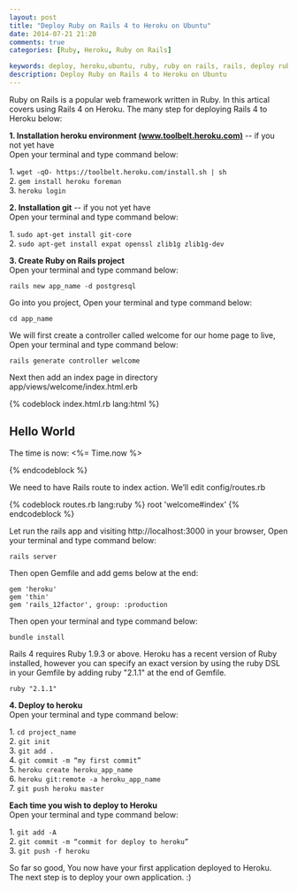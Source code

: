 ```yaml
---
layout: post
title: "Deploy Ruby on Rails 4 to Heroku on Ubuntu"
date: 2014-07-21 21:20
comments: true
categories: [Ruby, Heroku, Ruby on Rails]

keywords: deploy, heroku,ubuntu, ruby, ruby on rails, rails, deploy ruby on rails project to heroku on ubuntu
description: Deploy Ruby on Rails 4 to Heroku on Ubuntu
---
```


<p>
  Ruby on Rails is a popular web framework written in Ruby. In this artical covers using Rails 4 on Heroku. The many step for deploying Rails 4 to Heroku below:
</p>

<p>
  <strong>1. Installation heroku environment <a href="https://toolbelt.heroku.com/">(www.toolbelt.heroku.com)</a></strong> -- if you not yet have<br/>
  Open your terminal and type command below:
</p>

<p>
  1. <code>wget -qO- https://toolbelt.heroku.com/install.sh | sh</code><br/>
  2. <code>gem install heroku foreman</code><br/>
  3. <code>heroku login</code>
</p>

<p>
  <strong>2. Installation git</strong> -- if you not yet have<br/>
  Open your terminal and type command below:
</p>

<p>
  1. <code>sudo apt-get install git-core</code><br/>
  2. <code>sudo apt-get install expat openssl zlib1g zlib1g-dev</code>
</p>

<p>
  <strong>3. Create Ruby on Rails project<br/></strong>
  Open your terminal and type command below:
</p>

<p>
  <code>rails new app_name -d postgresql</code>
</p>

<p>
  Go into you project, Open your terminal and type command below:
</p>

<p>
  <code>cd app_name</code>
</p>

<p>
  We will first create a controller called welcome for our home page to live, Open your terminal and type command below:
</p>

<p>
  <code>rails generate controller welcome</code>
</p>

<p>
   Next then add an index page in directory app/views/welcome/index.html.erb
</p>

{% codeblock index.html.rb lang:html %}
<h2>Hello World</h2>

<p>
  The time is now: <%= Time.now %>
</p>
{% endcodeblock %}

<p>
  We need to have Rails route to index action. We’ll edit config/routes.rb
</p>

{% codeblock routes.rb lang:ruby %}
root 'welcome#index'
{% endcodeblock %}

<p>
  Let run the rails app and visiting http://localhost:3000 in your browser, Open your terminal and type command below:
</p>

<p>
  <code>rails server</code>
</p>

<p>
  Then open Gemfile and add gems below at the end:
</p>

<p>
  <code>gem 'heroku'</code><br/>
  <code>gem 'thin'</code><br/>
  <code>gem 'rails_12factor', group: :production</code>
</p>

<p>
  Then open your terminal and type command below:
</p>

<p>
  <code>bundle install</code>
</p>

<p>
  Rails 4 requires Ruby 1.9.3 or above. Heroku has a recent version of Ruby installed, however you can specify an exact version by using the ruby DSL in your Gemfile by adding ruby "2.1.1" at the end of Gemfile. 
</p>

<p>
  <code>ruby "2.1.1"</code>
</p>

<p>
  <strong>4. Deploy to heroku<br/></strong>
  Open your terminal and type command below:
</p>

<p>
  1. <code>cd project_name</code><br/>
  2. <code>git init</code><br/>
  3. <code>git add .</code><br/>
  4. <code>git commit -m “my first commit”</code><br/>
  5. <code>heroku create heroku_app_name</code><br/>
  6. <code>heroku git:remote -a heroku_app_name</code><br/>
  7. <code>git push heroku master</code>
</p>

<p>
  <strong>Each time you wish to deploy to Heroku<br/></strong>
  Open your terminal and type command below:
</p>

<p>
  1. <code>git add -A</code><br/>
  2. <code>git commit -m “commit for deploy to heroku”</code><br/>
  3. <code>git push -f heroku</code>
</p>

<p>
  So far so good, You now have your first application deployed to Heroku. The next step is to deploy your own application. :)
</p>